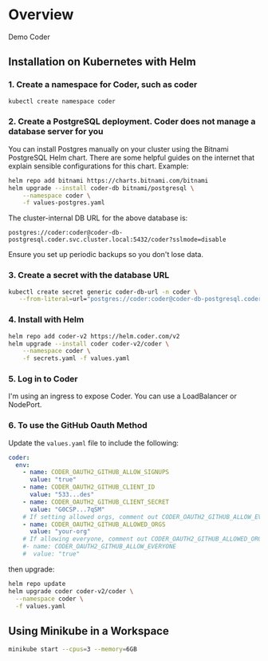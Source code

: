 # Overview
Demo Coder

## Installation on Kubernetes with Helm

### 1. Create a namespace for Coder, such as coder
```bash
kubectl create namespace coder
```

### 2. Create a PostgreSQL deployment. Coder does not manage a database server for you

You can install Postgres manually on your cluster using the Bitnami PostgreSQL Helm chart. There are some helpful guides on the internet that explain sensible configurations for this chart. Example:

```bash
helm repo add bitnami https://charts.bitnami.com/bitnami
helm upgrade --install coder-db bitnami/postgresql \
    --namespace coder \
    -f values-postgres.yaml
```

The cluster-internal DB URL for the above database is:

`postgres://coder:coder@coder-db-postgresql.coder.svc.cluster.local:5432/coder?sslmode=disable`

Ensure you set up periodic backups so you don't lose data.

### 3. Create a secret with the database URL

```bash
kubectl create secret generic coder-db-url -n coder \
   --from-literal=url="postgres://coder:coder@coder-db-postgresql.coder.svc.cluster.local:5432/coder?sslmode=disable"
```

### 4. Install with Helm

```bash
helm repo add coder-v2 https://helm.coder.com/v2
helm upgrade --install coder coder-v2/coder \
    --namespace coder \
    -f secrets.yaml -f values.yaml
```

### 5. Log in to Coder

I'm using an ingress to expose Coder. You can use a LoadBalancer or NodePort.

### 6. To use the GitHub Oauth Method

Update the `values.yaml` file to include the following:
```yaml
coder:
  env:
    - name: CODER_OAUTH2_GITHUB_ALLOW_SIGNUPS
      value: "true"
    - name: CODER_OAUTH2_GITHUB_CLIENT_ID
      value: "533...des"
    - name: CODER_OAUTH2_GITHUB_CLIENT_SECRET
      value: "G0CSP...7qSM"
    # If setting allowed orgs, comment out CODER_OAUTH2_GITHUB_ALLOW_EVERYONE and its value
    - name: CODER_OAUTH2_GITHUB_ALLOWED_ORGS
      value: "your-org"
    # If allowing everyone, comment out CODER_OAUTH2_GITHUB_ALLOWED_ORGS and it's value
    #- name: CODER_OAUTH2_GITHUB_ALLOW_EVERYONE
    #  value: "true"
```

then upgrade:
```bash
helm repo update
helm upgrade coder coder-v2/coder \
  --namespace coder \
  -f values.yaml
```

## Using Minikube in a Workspace

```bash
minikube start --cpus=3 --memory=6GB
```